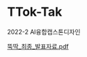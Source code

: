 # TTok-Tak
2022-2 AI융합캡스톤디자인


[뚝딱_최종_발표자료.pdf](https://github.com/K-glass/TTok-Tak/files/10217525/_._.pdf)
